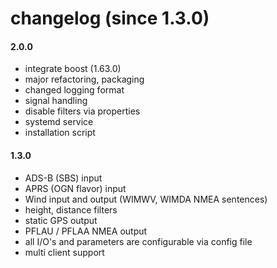 # changelog (since 1.3.0)

#### 2.0.0

+ integrate boost (1.63.0)
+ major refactoring, packaging
+ changed logging format
+ signal handling
+ disable filters via properties
+ systemd service
+ installation script

#### 1.3.0

+ ADS-B (SBS) input
+ APRS (OGN flavor) input
+ Wind input and output (WIMWV, WIMDA NMEA sentences)
+ height, distance filters
+ static GPS output
+ PFLAU / PFLAA NMEA output
+ all I/O's and parameters are configurable via config file
+ multi client support